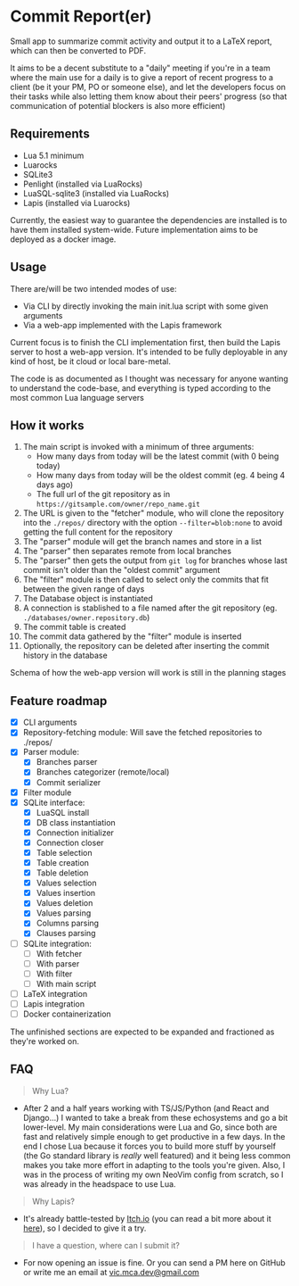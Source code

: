 # Commit Report(er)

Small app to summarize commit activity and output it to a LaTeX report, which can then be converted to PDF.

It aims to be a decent substitute to a "daily" meeting if you're in a team where the main use for a daily is to give a report of recent progress to a client (be it your PM, PO or someone else), and let the developers focus on their tasks while also letting them know about their peers' progress (so that communication of potential blockers is also more efficient)

## Requirements

- Lua 5.1 minimum
- Luarocks
- SQLite3
- Penlight (installed via LuaRocks)
- LuaSQL-sqlite3 (installed via LuaRocks)
- Lapis (installed via Luarocks)

Currently, the easiest way to guarantee the dependencies are installed is to have them installed system-wide. Future implementation aims to be deployed as a docker image.

## Usage

There are/will be two intended modes of use:

- Via CLI by directly invoking the main init.lua script with some given arguments
- Via a web-app implemented with the Lapis framework

Current focus is to finish the CLI implementation first, then build the Lapis server to host a web-app version. It's intended to be fully deployable in any kind of host, be it cloud or local bare-metal.

The code is as documented as I thought was necessary for anyone wanting to understand the code-base, and everything is typed according to the most common Lua language servers

## How it works

1. The main script is invoked with a minimum of three arguments:
   - How many days from today will be the latest commit (with 0 being today)
   - How many days from today will be the oldest commit (eg. 4 being 4 days ago)
   - The full url of the git repository as in `https://gitsample.com/owner/repo_name.git`
2. The URL is given to the "fetcher" module, who will clone the repository into the `./repos/` directory with the option `--filter=blob:none` to avoid getting the full content for the repository
3. The "parser" module will get the branch names and store in a list
4. The "parser" then separates remote from local branches
5. The "parser" then gets the output from `git log` for branches whose last commit isn't older than the "oldest commit" argument
6. The "filter" module is then called to select only the commits that fit between the given range of days
7. The Database object is instantiated
8. A connection is stablished to a file named after the git repository (eg. `./databases/owner.repository.db`)
9. The commit table is created
10. The commit data gathered by the "filter" module is inserted
11. Optionally, the repository can be deleted after inserting the commit history in the database

Schema of how the web-app version will work is still in the planning stages

## Feature roadmap

- [x] CLI arguments
- [x] Repository-fetching module: Will save the fetched repositories to ./repos/
- [x] Parser module:
  - [x] Branches parser
  - [x] Branches categorizer (remote/local)
  - [x] Commit serializer
- [x] Filter module
- [x] SQLite interface:
  - [x] LuaSQL install
  - [x] DB class instantiation
  - [x] Connection initializer
  - [x] Connection closer
  - [x] Table selection
  - [x] Table creation
  - [x] Table deletion
  - [x] Values selection
  - [x] Values insertion
  - [x] Values deletion
  - [x] Values parsing
  - [x] Columns parsing
  - [x] Clauses parsing
- [ ] SQLite integration:
  - [ ] With fetcher
  - [ ] With parser
  - [ ] With filter
  - [ ] With main script
- [ ] LaTeX integration
- [ ] Lapis integration
- [ ] Docker containerization

The unfinished sections are expected to be expanded and fractioned as they're worked on.

## FAQ

> Why Lua?

- After 2 and a half years working with TS/JS/Python (and React and Django...) I wanted to take a break from these echosystems and go a bit lower-level. My main considerations were Lua and Go, since both are fast and relatively simple enough to get productive in a few days. In the end I chose Lua because it forces you to build more stuff by yourself (the Go standard library is _really_ well featured) and it being less common makes you take more effort in adapting to the tools you're given. Also, I was in the process of writing my own NeoVim config from scratch, so I was already in the headspace to use Lua.

> Why Lapis?

- It's already battle-tested by [Itch.io](https://itch.io) (you can read a bit more about it [here](https://leafo.net/posts/itchio-and-coroutines.html)), so I decided to give it a try.

> I have a question, where can I submit it?

- For now opening an issue is fine. Or you can send a PM here on GitHub or write me an email at vic.mca.dev@gmail.com
